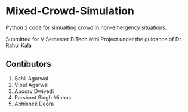 # Mixed-Crowd-Simulation
Python 2 code for simualting crowd in non-emergency situations.

Submitted for V Semester B.Tech Mini Project under the guidance of Dr. Rahul Kala

## Contibutors
1. Sahil Agarwal
2. Vipul Agarwal
3. Apoorv Dwivedi
4. Parshant Singh Minhas
5. Abhishek Deora
